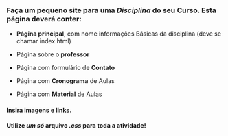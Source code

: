 ### Faça um pequeno site para uma *Disciplina* do seu Curso. Esta página deverá conter:

- **Página principal**, com nome informações Básicas da disciplina (deve se chamar index.html)

- Página sobre o **professor**

- Página com formulário de **Contato**

- Página com **Cronograma** de Aulas

- Página com **Material** de Aulas

#### Insira imagens e links.

#### Utilize *um só* arquivo *.css* para toda a atividade!
